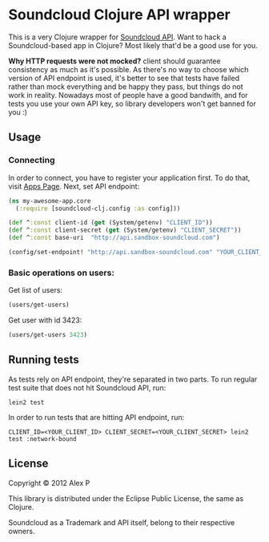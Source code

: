 # Soundcloud Clojure API wrapper

This is a very Clojure wrapper for [Soundcloud API](http://developers.soundcloud.com/docs/api).
Want to hack a Soundcloud-based app in Clojure? Most likely that'd be a good use for you.

__Why HTTP requests were not mocked?__ client should guarantee consistency as much as it's possible.
As there's no way to choose which version of API endpoint is used, it's better to see that tests
have failed rather than mock everything and be happy they pass, but things do not work in reality.
Nowadays most of people have a good bandwith, and for tests you use your own API key, so library
developers won't get banned for you :)

## Usage

### Connecting

In order to connect, you have to register your application first. To do that, visit [Apps Page](soundcloud.com/you/apps).
Next, set API endpoint:

```clojure
(ns my-awesome-app.core
  (:require [soundcloud-clj.config :as config]))

(def ^:const client-id (get (System/getenv) "CLIENT_ID"))
(def ^:const client-secret (get (System/getenv) "CLIENT_SECRET"))
(def ^:const base-uri  "http://api.sandbox-soundcloud.com")

(config/set-endpoint! "http://api.sandbox-soundcloud.com" "YOUR_CLIENT_KEY" "YOUR_CLIENT_SECRET")
```

### Basic operations on users:

Get list of users:

```clojure
(users/get-users)
```

Get user with id 3423:

```clojure
(users/get-users 3423)
```

## Running tests

As tests rely on API endpoint, they're separated in two parts. To run regular test suite that does not hit Soundcloud API, run:

```
lein2 test
```

In order to run tests that are hitting API endpoint, run:

```
CLIENT_ID=<YOUR_CLIENT_ID> CLIENT_SECRET=<YOUR_CLIENT_SECRET> lein2 test :network-bound
```

## License

Copyright © 2012 Alex P

This library is distributed under the Eclipse Public License, the same as Clojure.

Soundcloud as a Trademark and API itself, belong to their respective owners.
